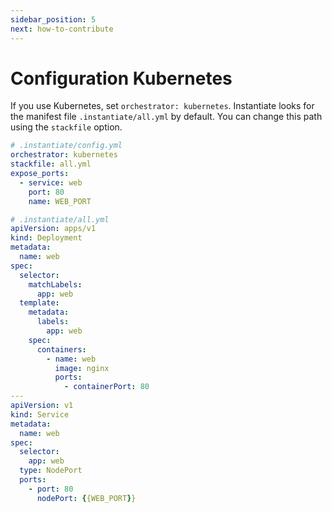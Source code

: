 ```yaml
---
sidebar_position: 5
next: how-to-contribute
---
```


# Configuration Kubernetes

If you use Kubernetes, set `orchestrator: kubernetes`. Instantiate looks for the manifest file `.instantiate/all.yml` by default. You can change this path using the `stackfile` option.

```yaml
# .instantiate/config.yml
orchestrator: kubernetes
stackfile: all.yml
expose_ports:
  - service: web
    port: 80
    name: WEB_PORT
```

```yaml
# .instantiate/all.yml
apiVersion: apps/v1
kind: Deployment
metadata:
  name: web
spec:
  selector:
    matchLabels:
      app: web
  template:
    metadata:
      labels:
        app: web
    spec:
      containers:
        - name: web
          image: nginx
          ports:
            - containerPort: 80
---
apiVersion: v1
kind: Service
metadata:
  name: web
spec:
  selector:
    app: web
  type: NodePort
  ports:
    - port: 80
      nodePort: {{WEB_PORT}}
```
